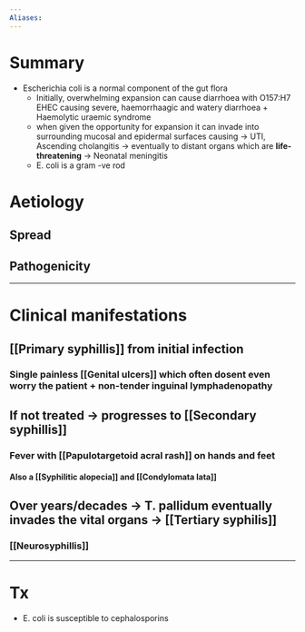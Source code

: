 ```yaml
---
Aliases:
---
```

# Summary
-   Escherichia coli is a normal component of the gut flora
    -   Initially, overwhelming expansion can cause diarrhoea with O157:H7 EHEC causing severe, haemorrhaagic and watery diarrhoea + Haemolytic uraemic syndrome
    -   when given the opportunity for expansion it can invade into surrounding mucosal and epidermal surfaces causing → UTI, Ascending cholangitis → eventually to distant organs which are **life-threatening** → Neonatal meningitis
    -   E. coli is a gram -ve rod 
	
# Aetiology
## Spread
## Pathogenicity

---
# Clinical manifestations
## [[Primary syphillis]] from initial infection
### Single painless [[Genital ulcers]] which often dosent even worry the patient + non-tender inguinal lymphadenopathy
## If not treated -> progresses to [[Secondary syphillis]]
### Fever with [[Papulotargetoid acral rash]] on hands and feet
#### Also a [[Syphilitic alopecia]] and [[Condylomata lata]]
## Over years/decades -> T. pallidum eventually invades the vital organs -> [[Tertiary syphilis]]
### [[Neurosyphillis]]

---
# Tx 

-   E. coli is susceptible to cephalosporins